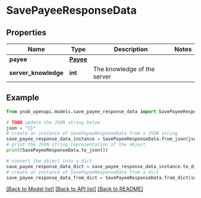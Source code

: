 # SavePayeeResponseData


## Properties

Name | Type | Description | Notes
------------ | ------------- | ------------- | -------------
**payee** | [**Payee**](Payee.md) |  | 
**server_knowledge** | **int** | The knowledge of the server | 

## Example

```python
from ynab_openapi.models.save_payee_response_data import SavePayeeResponseData

# TODO update the JSON string below
json = "{}"
# create an instance of SavePayeeResponseData from a JSON string
save_payee_response_data_instance = SavePayeeResponseData.from_json(json)
# print the JSON string representation of the object
print(SavePayeeResponseData.to_json())

# convert the object into a dict
save_payee_response_data_dict = save_payee_response_data_instance.to_dict()
# create an instance of SavePayeeResponseData from a dict
save_payee_response_data_from_dict = SavePayeeResponseData.from_dict(save_payee_response_data_dict)
```
[[Back to Model list]](../README.md#documentation-for-models) [[Back to API list]](../README.md#documentation-for-api-endpoints) [[Back to README]](../README.md)


